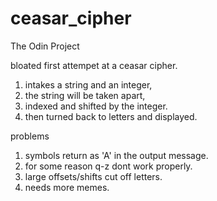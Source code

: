 # ceasar_cipher
The Odin Project


bloated first attempet at a ceasar cipher.
1. intakes a string and an integer, 
2. the string will be taken apart, 
3. indexed and shifted by the integer.
4. then turned back to letters and displayed.

problems
1. symbols return as 'A' in the output message.
2. for some reason q-z dont work properly. 
3. large offsets/shifts cut off letters. 
4. needs more memes.

